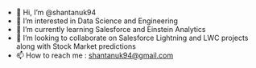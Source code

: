 - 👋 Hi, I’m @shantanuk94
- 👀 I’m interested in Data Science and Engineering
- 🌱 I’m currently learning Salesforce and Einstein Analytics
- 💞️ I’m looking to collaborate on Salesforce Lightning and LWC projects along with Stock Market predictions
- 📫 How to reach me : shantanuk94@gmail.com

<!---
shantanuk94/shantanuk94 is a ✨ special ✨ repository because its `README.md` (this file) appears on your GitHub profile.
You can click the Preview link to take a look at your changes.
--->
